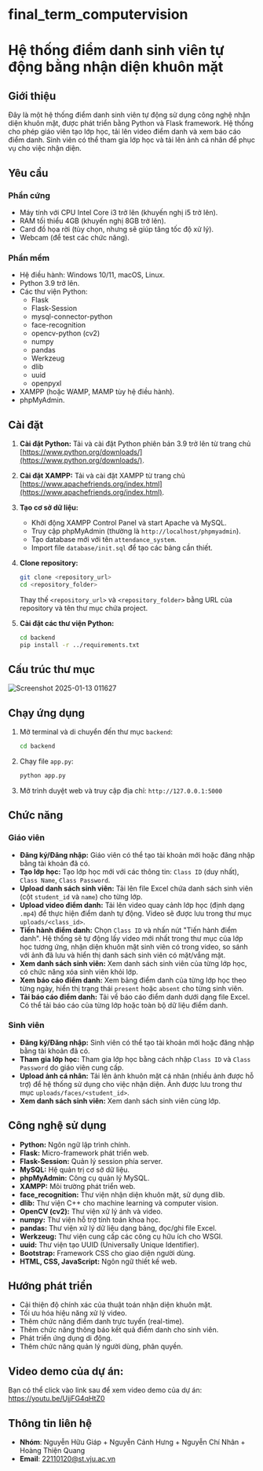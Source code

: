 # final_term_computervision
# Hệ thống điểm danh sinh viên tự động bằng nhận diện khuôn mặt

## Giới thiệu

Đây là một hệ thống điểm danh sinh viên tự động sử dụng công nghệ nhận diện khuôn mặt, được phát triển bằng Python và Flask framework. Hệ thống cho phép giáo viên tạo lớp học, tải lên video điểm danh và xem báo cáo điểm danh. Sinh viên có thể tham gia lớp học và tải lên ảnh cá nhân để phục vụ cho việc nhận diện.

## Yêu cầu

### Phần cứng

*   Máy tính với CPU Intel Core i3 trở lên (khuyến nghị i5 trở lên).
*   RAM tối thiểu 4GB (khuyến nghị 8GB trở lên).
*   Card đồ họa rời (tùy chọn, nhưng sẽ giúp tăng tốc độ xử lý).
*   Webcam (để test các chức năng).

### Phần mềm

*   Hệ điều hành: Windows 10/11, macOS, Linux.
*   Python 3.9 trở lên.
*   Các thư viện Python:
    *   Flask
    *   Flask-Session
    *   mysql-connector-python
    *   face-recognition
    *   opencv-python (cv2)
    *   numpy
    *   pandas
    *   Werkzeug
    *   dlib
    *   uuid
    *   openpyxl
*   XAMPP (hoặc WAMP, MAMP tùy hệ điều hành).
*   phpMyAdmin.

## Cài đặt

1.  **Cài đặt Python:** Tải và cài đặt Python phiên bản 3.9 trở lên từ trang chủ [https://www.python.org/downloads/](https://www.python.org/downloads/).
2.  **Cài đặt XAMPP:** Tải và cài đặt XAMPP từ trang chủ [https://www.apachefriends.org/index.html](https://www.apachefriends.org/index.html).
3.  **Tạo cơ sở dữ liệu:**
    *   Khởi động XAMPP Control Panel và start Apache và MySQL.
    *   Truy cập phpMyAdmin (thường là `http://localhost/phpmyadmin`).
    *   Tạo database mới với tên `attendance_system`.
    *   Import file `database/init.sql` để tạo các bảng cần thiết.
4.  **Clone repository:**
    ```bash
    git clone <repository_url>
    cd <repository_folder>
    ```

    Thay thế `<repository_url>` và `<repository_folder>` bằng URL của repository và tên thư mục chứa project.
5.  **Cài đặt các thư viện Python:**
    ```bash
    cd backend
    pip install -r ../requirements.txt
    ```

## Cấu trúc thư mục

![Screenshot 2025-01-13 011627](https://github.com/user-attachments/assets/2fc9c9ab-87f2-484c-bbf8-9cb92498515c)


## Chạy ứng dụng

1.  Mở terminal và di chuyển đến thư mục `backend`:
    ```bash
    cd backend
    ```

2.  Chạy file `app.py`:
    ```bash
    python app.py
    ```

3.  Mở trình duyệt web và truy cập địa chỉ: `http://127.0.0.1:5000`

## Chức năng

### Giáo viên

*   **Đăng ký/Đăng nhập:** Giáo viên có thể tạo tài khoản mới hoặc đăng nhập bằng tài khoản đã có.
*   **Tạo lớp học:** Tạo lớp học mới với các thông tin: `Class ID` (duy nhất), `Class Name`, `Class Password`.
*   **Upload danh sách sinh viên:** Tải lên file Excel chứa danh sách sinh viên (cột `student_id` và `name`) cho từng lớp.
*   **Upload video điểm danh:** Tải lên video quay cảnh lớp học (định dạng `.mp4`) để thực hiện điểm danh tự động. Video sẽ được lưu trong thư mục `uploads/<class_id>`.
*   **Tiến hành điểm danh:** Chọn `Class ID` và nhấn nút "Tiến hành điểm danh". Hệ thống sẽ tự động lấy video mới nhất trong thư mục của lớp học tương ứng, nhận diện khuôn mặt sinh viên có trong video, so sánh với ảnh đã lưu và hiển thị danh sách sinh viên có mặt/vắng mặt.
*   **Xem danh sách sinh viên:** Xem danh sách sinh viên của từng lớp học, có chức năng xóa sinh viên khỏi lớp.
*   **Xem báo cáo điểm danh:** Xem bảng điểm danh của từng lớp học theo từng ngày, hiển thị trạng thái `present` hoặc `absent` cho từng sinh viên.
*   **Tải báo cáo điểm danh:** Tải về báo cáo điểm danh dưới dạng file Excel. Có thể tải báo cáo của từng lớp hoặc toàn bộ dữ liệu điểm danh.

### Sinh viên

*   **Đăng ký/Đăng nhập:** Sinh viên có thể tạo tài khoản mới hoặc đăng nhập bằng tài khoản đã có.
*   **Tham gia lớp học:** Tham gia lớp học bằng cách nhập `Class ID` và `Class Password` do giáo viên cung cấp.
*   **Upload ảnh cá nhân:** Tải lên ảnh khuôn mặt cá nhân (nhiều ảnh được hỗ trợ) để hệ thống sử dụng cho việc nhận diện. Ảnh được lưu trong thư mục `uploads/faces/<student_id>`.
*   **Xem danh sách sinh viên:** Xem danh sách sinh viên cùng lớp.

## Công nghệ sử dụng

*   **Python:** Ngôn ngữ lập trình chính.
*   **Flask:** Micro-framework phát triển web.
*   **Flask-Session:** Quản lý session phía server.
*   **MySQL:** Hệ quản trị cơ sở dữ liệu.
*   **phpMyAdmin:** Công cụ quản lý MySQL.
*   **XAMPP:** Môi trường phát triển web.
*   **face_recognition:** Thư viện nhận diện khuôn mặt, sử dụng dlib.
*   **dlib:** Thư viện C++ cho machine learning và computer vision.
*   **OpenCV (cv2):** Thư viện xử lý ảnh và video.
*   **numpy:** Thư viện hỗ trợ tính toán khoa học.
*   **pandas:** Thư viện xử lý dữ liệu dạng bảng, đọc/ghi file Excel.
*   **Werkzeug:** Thư viện cung cấp các công cụ hữu ích cho WSGI.
*   **uuid:** Thư viện tạo UUID (Universally Unique Identifier).
*   **Bootstrap:** Framework CSS cho giao diện người dùng.
*   **HTML, CSS, JavaScript:** Ngôn ngữ thiết kế web.

## Hướng phát triển

*   Cải thiện độ chính xác của thuật toán nhận diện khuôn mặt.
*   Tối ưu hóa hiệu năng xử lý video.
*   Thêm chức năng điểm danh trực tuyến (real-time).
*   Thêm chức năng thông báo kết quả điểm danh cho sinh viên.
*   Phát triển ứng dụng di động.
*   Thêm chức năng quản lý người dùng, phân quyền.
## Video demo của dự án:

Bạn có thể click vào link sau để xem video demo của dự án: https://youtu.be/UjjFG4qHtZ0

## Thông tin liên hệ
*   **Nhóm**: Nguyễn Hữu Giáp + Nguyễn Cảnh Hưng + Nguyễn Chí Nhân + Hoàng Thiện Quang
*   **Email**: 22110120@st.vju.ac.vn
